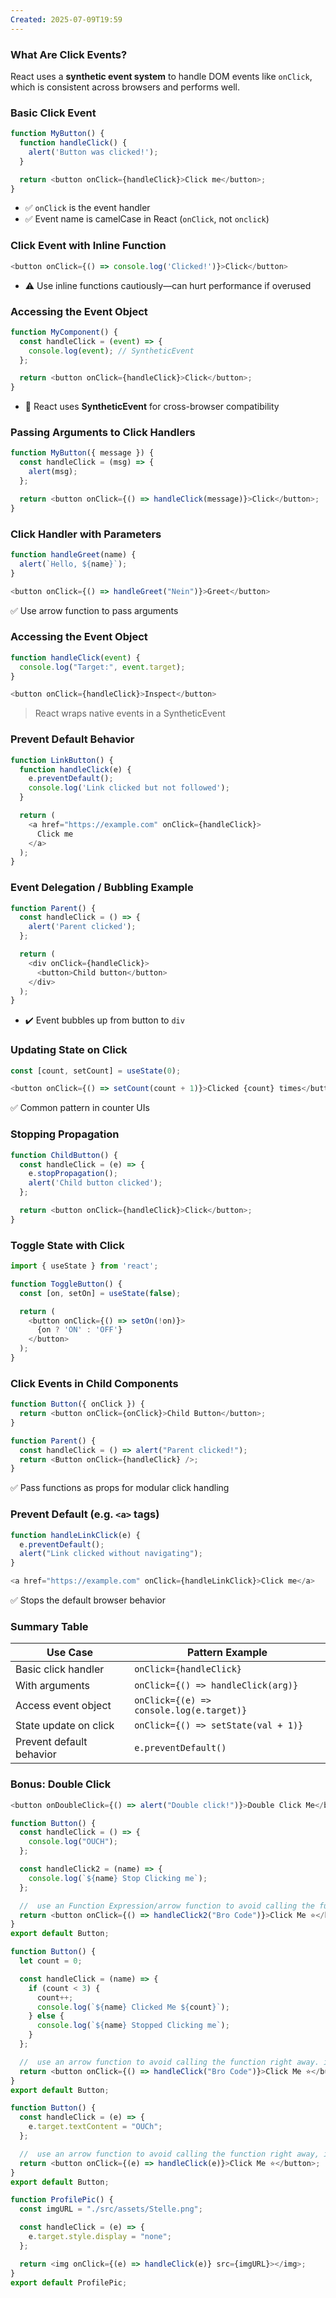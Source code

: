 ```yaml
---
Created: 2025-07-09T19:59
---
```

### What Are Click Events?

React uses a **synthetic event system** to handle DOM events like `onClick`, which is consistent across browsers and performs well.

  

### Basic Click Event

```JavaScript
function MyButton() {
  function handleClick() {
    alert('Button was clicked!');
  }

  return <button onClick={handleClick}>Click me</button>;
}
```

- ✅ `onClick` is the event handler
- ✅ Event name is camelCase in React (`onClick`, not `onclick`)

  

### Click Event with Inline Function

```JavaScript
<button onClick={() => console.log('Clicked!')}>Click</button>
```

- ⚠️ Use inline functions cautiously—can hurt performance if overused

  

### Accessing the Event Object

```JavaScript
function MyComponent() {
  const handleClick = (event) => {
    console.log(event); // SyntheticEvent
  };

  return <button onClick={handleClick}>Click</button>;
}
```

- 🧠 React uses **SyntheticEvent** for cross-browser compatibility

  

### Passing Arguments to Click Handlers

```JavaScript
function MyButton({ message }) {
  const handleClick = (msg) => {
    alert(msg);
  };

  return <button onClick={() => handleClick(message)}>Click</button>;
}
```

  

### Click Handler with Parameters

```JavaScript
function handleGreet(name) {
  alert(`Hello, ${name}`);
}

<button onClick={() => handleGreet("Nein")}>Greet</button>
```

✅ Use arrow function to pass arguments

  

### Accessing the Event Object

```JavaScript
function handleClick(event) {
  console.log("Target:", event.target);
}

<button onClick={handleClick}>Inspect</button>
```

> React wraps native events in a SyntheticEvent

  

### Prevent Default Behavior

```JavaScript
function LinkButton() {
  function handleClick(e) {
    e.preventDefault();
    console.log('Link clicked but not followed');
  }

  return (
    <a href="https://example.com" onClick={handleClick}>
      Click me
    </a>
  );
}
```

  

### Event Delegation / Bubbling Example

```JavaScript
function Parent() {
  const handleClick = () => {
    alert('Parent clicked');
  };

  return (
    <div onClick={handleClick}>
      <button>Child button</button>
    </div>
  );
}
```

- ✔️ Event bubbles up from button to `div`

  

### Updating State on Click

```JavaScript
const [count, setCount] = useState(0);

<button onClick={() => setCount(count + 1)}>Clicked {count} times</button>
```

✅ Common pattern in counter UIs

  

### Stopping Propagation

```JavaScript
function ChildButton() {
  const handleClick = (e) => {
    e.stopPropagation();
    alert('Child button clicked');
  };

  return <button onClick={handleClick}>Click</button>;
}
```

  

### Toggle State with Click

```JavaScript
import { useState } from 'react';

function ToggleButton() {
  const [on, setOn] = useState(false);

  return (
    <button onClick={() => setOn(!on)}>
      {on ? 'ON' : 'OFF'}
    </button>
  );
}
```

  

### Click Events in Child Components

```JavaScript
function Button({ onClick }) {
  return <button onClick={onClick}>Child Button</button>;
}

function Parent() {
  const handleClick = () => alert("Parent clicked!");
  return <Button onClick={handleClick} />;
}
```

✅ Pass functions as props for modular click handling

  

### Prevent Default (e.g. `<a>` tags)

```JavaScript
function handleLinkClick(e) {
  e.preventDefault();
  alert("Link clicked without navigating");
}

<a href="https://example.com" onClick={handleLinkClick}>Click me</a>
```

✅ Stops the default browser behavior

  

### Summary Table

|Use Case|Pattern Example|
|---|---|
|Basic click handler|`onClick={handleClick}`|
|With arguments|`onClick={() => handleClick(arg)}`|
|Access event object|`onClick={(e) => console.log(e.target)}`|
|State update on click|`onClick={() => setState(val + 1)}`|
|Prevent default behavior|`e.preventDefault()`|

  

### Bonus: Double Click

```JavaScript
<button onDoubleClick={() => alert("Double click!")}>Double Click Me</button>
```

  

```JavaScript
function Button() {
  const handleClick = () => {
    console.log("OUCH");
  };

  const handleClick2 = (name) => {
    console.log(`${name} Stop Clicking me`);
  };

  //  use an Function Expression/arrow function to avoid calling the function right away
  return <button onClick={() => handleClick2("Bro Code")}>Click Me ⭐</button>;
}
export default Button;
```

```JavaScript
function Button() {
  let count = 0;

  const handleClick = (name) => {
    if (count < 3) {
      count++;
      console.log(`${name} Clicked Me ${count}`);
    } else {
      console.log(`${name} Stopped Clicking me`);
    }
  };

  //  use an arrow function to avoid calling the function right away. if you have parameters
  return <button onClick={() => handleClick("Bro Code")}>Click Me ⭐</button>;
}
export default Button;
```

  

  

```JavaScript
function Button() {
  const handleClick = (e) => {
    e.target.textContent = "OUCh";
  };

  //  use an arrow function to avoid calling the function right away, if you have parameters
  return <button onClick={(e) => handleClick(e)}>Click Me ⭐</button>;
}
export default Button;
```

  

```JavaScript
function ProfilePic() {
  const imgURL = "./src/assets/Stelle.png";

  const handleClick = (e) => {
    e.target.style.display = "none";
  };

  return <img onClick={(e) => handleClick(e)} src={imgURL}></img>;
}
export default ProfilePic;
```